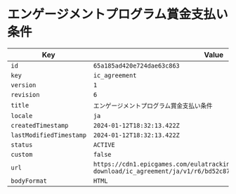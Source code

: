 # エンゲージメントプログラム賞金支払い条件

| Key | Value |
| --- | ----- |
| `id` | `65a185ad420e724dae63c863` |
| `key` | `ic_agreement` |
| `version` | `1` |
| `revision` | `6` |
| `title` | `エンゲージメントプログラム賞金支払い条件` |
| `locale` | `ja` |
| `createdTimestamp` | `2024-01-12T18:32:13.422Z` |
| `lastModifiedTimestamp` | `2024-01-12T18:32:13.422Z` |
| `status` | `ACTIVE` |
| `custom` | `false` |
| `url` | `https://cdn1.epicgames.com/eulatracking-download/ic_agreement/ja/v1/r6/bd52c87ba88fa9d70fd8746d104a33b6.pdf` |
| `bodyFormat` | `HTML` |
